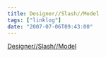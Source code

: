 ```yaml
---
title: Designer//Slash//Model
tags: ["linklog"]
date: "2007-07-06T09:43:00"
---
```


[Designer//Slash//Model](http://designerslashmodel.com/)
